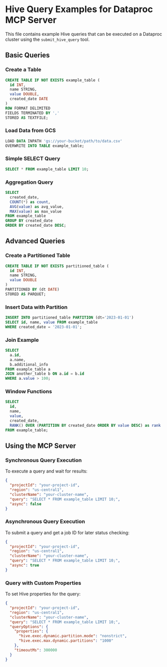 # Hive Query Examples for Dataproc MCP Server

This file contains example Hive queries that can be executed on a Dataproc cluster using the `submit_hive_query` tool.

## Basic Queries

### Create a Table

```sql
CREATE TABLE IF NOT EXISTS example_table (
  id INT,
  name STRING,
  value DOUBLE,
  created_date DATE
)
ROW FORMAT DELIMITED
FIELDS TERMINATED BY ','
STORED AS TEXTFILE;
```

### Load Data from GCS

```sql
LOAD DATA INPATH 'gs://your-bucket/path/to/data.csv' 
OVERWRITE INTO TABLE example_table;
```

### Simple SELECT Query

```sql
SELECT * FROM example_table LIMIT 10;
```

### Aggregation Query

```sql
SELECT 
  created_date,
  COUNT(*) as count,
  AVG(value) as avg_value,
  MAX(value) as max_value
FROM example_table
GROUP BY created_date
ORDER BY created_date DESC;
```

## Advanced Queries

### Create a Partitioned Table

```sql
CREATE TABLE IF NOT EXISTS partitioned_table (
  id INT,
  name STRING,
  value DOUBLE
)
PARTITIONED BY (dt DATE)
STORED AS PARQUET;
```

### Insert Data with Partition

```sql
INSERT INTO partitioned_table PARTITION (dt='2023-01-01')
SELECT id, name, value FROM example_table
WHERE created_date = '2023-01-01';
```

### Join Example

```sql
SELECT 
  a.id,
  a.name,
  b.additional_info
FROM example_table a
JOIN another_table b ON a.id = b.id
WHERE a.value > 100;
```

### Window Functions

```sql
SELECT 
  id,
  name,
  value,
  created_date,
  RANK() OVER (PARTITION BY created_date ORDER BY value DESC) as rank
FROM example_table;
```

## Using the MCP Server

### Synchronous Query Execution

To execute a query and wait for results:

```json
{
  "projectId": "your-project-id",
  "region": "us-central1",
  "clusterName": "your-cluster-name",
  "query": "SELECT * FROM example_table LIMIT 10;",
  "async": false
}
```

### Asynchronous Query Execution

To submit a query and get a job ID for later status checking:

```json
{
  "projectId": "your-project-id",
  "region": "us-central1",
  "clusterName": "your-cluster-name",
  "query": "SELECT * FROM example_table LIMIT 10;",
  "async": true
}
```

### Query with Custom Properties

To set Hive properties for the query:

```json
{
  "projectId": "your-project-id",
  "region": "us-central1",
  "clusterName": "your-cluster-name",
  "query": "SELECT * FROM example_table LIMIT 10;",
  "queryOptions": {
    "properties": {
      "hive.exec.dynamic.partition.mode": "nonstrict",
      "hive.exec.max.dynamic.partitions": "1000"
    },
    "timeoutMs": 300000
  }
}